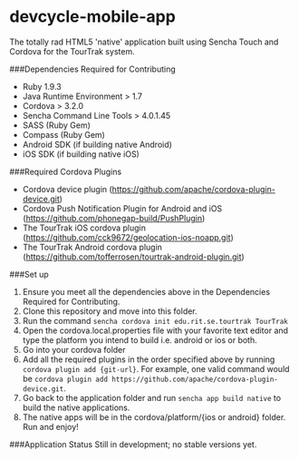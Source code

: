 devcycle-mobile-app
===================

The totally rad HTML5 'native' application built using Sencha Touch and Cordova for the TourTrak system.

###Dependencies Required for Contributing 
* Ruby 1.9.3
* Java Runtime Environment > 1.7
* Cordova > 3.2.0
* Sencha Command Line Tools > 4.0.1.45
* SASS (Ruby Gem)
* Compass (Ruby Gem)
* Android SDK (if building native Android)
* iOS SDK (if building native iOS)

###Required Cordova Plugins
* Cordova device plugin (https://github.com/apache/cordova-plugin-device.git)
* Cordova Push Notification Plugin for Android and iOS (https://github.com/phonegap-build/PushPlugin)
* The TourTrak iOS cordova plugin (https://github.com/cck9672/geolocation-ios-noapp.git)
* The TourTrak Android cordova plugin (https://github.com/tofferrosen/tourtrak-android-plugin.git)

###Set up
1. Ensure you meet all the dependencies above in the Dependencies Required for Contributing.
2. Clone this repository and move into this folder.
3. Run the command `sencha cordova init edu.rit.se.tourtrak TourTrak`
4. Open the cordova.local.properties file with your favorite text editor and type the platform you intend to build i.e. android or ios or both.
4. Go into your cordova folder
5. Add all the required plugins in the order specified above by running `cordova plugin add {git-url}`. For example, one valid command would be `cordova plugin add https://github.com/apache/cordova-plugin-device.git`.
6. Go back to the application folder and run `sencha app build native` to build the native applications.
7. The native apps will be in the cordova/platform/{ios or android} folder. Run and enjoy!

###Application Status
Still in development; no stable versions yet.
